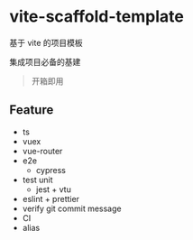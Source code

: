 # vite-scaffold-template

基于 vite 的项目模板

集成项目必备的基建

> 开箱即用

## Feature

- ts
- vuex
- vue-router
- e2e
  - cypress
- test unit
  - jest + vtu
- eslint + prettier
- verify git commit message
- CI
- alias
